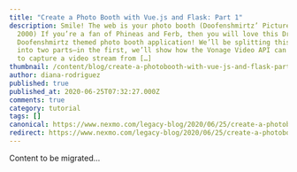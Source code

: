 ```yaml
---
title: "Create a Photo Booth with Vue.js and Flask: Part 1"
description: Smile! The web is your photo booth (Doofenshmirtz’ Picture-Inator
  2000) If you’re a fan of Phineas and Ferb, then you will love this Dr.
  Doofenshmirtz themed photo booth application! We’ll be splitting this tutorial
  into two parts—in the first, we’ll show how the Vonage Video API can be used
  to capture a video stream from […]
thumbnail: /content/blog/create-a-photobooth-with-vue-js-and-flask-part-1-dr/Part-1-1.png
author: diana-rodriguez
published: true
published_at: 2020-06-25T07:32:27.000Z
comments: true
category: tutorial
tags: []
canonical: https://www.nexmo.com/legacy-blog/2020/06/25/create-a-photobooth-with-vue-js-and-flask-part-1-dr
redirect: https://www.nexmo.com/legacy-blog/2020/06/25/create-a-photobooth-with-vue-js-and-flask-part-1-dr
---
```


Content to be migrated...

